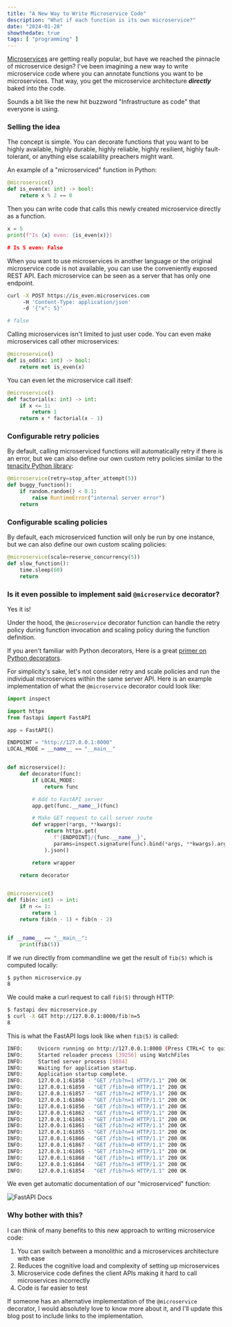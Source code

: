 ```yaml
---
title: "A New Way to Write Microservice Code"
description: "What if each function is its own microservice?"
date: "2024-01-28"
showthedate: true
tags: [ "programming" ]
---
```


[Microservices](https://en.wikipedia.org/wiki/Microservices) are getting really
popular, but have we reached the pinnacle of microservice design? I've been
imagining a new way to write microservice code where you can annotate functions
you want to be microservices. That way, you get the microservice architecture
***directly*** baked into the code.

Sounds a bit like the new hit buzzword "Infrastructure as code" that everyone
is using.

### Selling the idea

The concept is simple. You can decorate functions that you want to be
highly available, highly durable, highly reliable, highly resilient,
highly fault-tolerant, or anything else scalability preachers might want.

An example of a "microserviced" function in Python:

```python
@microservice()
def is_even(x: int) -> bool:
    return x % 2 == 0
```

Then you can write code that calls this newly created microservice directly
as a function.

```python
x = 5
print(f"Is {x} even: {is_even(x)})

# Is 5 even: False
```

When you want to use microservices in another language or the original
microservice code is not available, you can use the conveniently exposed REST
API. Each microservice can be seen as a server that has only one endpoint.

```bash
curl -X POST https://is_even.microservices.com
     -H 'Content-Type: application/json'
     -d '{"x": 5}'

# false
```

Calling microservices isn't limited to just user code. You can even make
microservices call other microservices:

```python
@microservice()
def is_odd(x: int) -> bool:
    return not is_even(x)
```

You can even let the microservice call itself:

```python
@microservice()
def factorial(x: int) -> int:
    if x <= 1:
        return 1
    return x * factorial(x - 1)
```

### Configurable retry policies

By default, calling microserviced functions will automatically retry if there
is an error, but we can also define our own custom retry policies similar to
the [tenacity Python library](https://tenacity.readthedocs.io/en/latest/):

```python
@microservice(retry=stop_after_attempt(5))
def buggy_function():
    if random.random() < 0.1:
        raise RuntimeError("internal server error")
    return
```

### Configurable scaling policies

By default, each microserviced function will only be run by one instance, but
we can also define our own custom scaling policies:

```python
@microservice(scale=reserve_concurrency(5))
def slow_function():
    time.sleep(60)
    return
```

### Is it even possible to implement said `@microservice` decorator?

Yes it is!

Under the hood, the `@microservice` decorator function can handle the retry
policy during function invocation and scaling policy during the function
definition.

If you aren't familiar with Python decorators, Here is a great
[primer on Python decorators](https://realpython.com/primer-on-python-decorators/).

For simplicity's sake, let's not consider retry and scale policies and run the
individual microservices within the same server API. Here is an example
implementation of what the `@microservice` decorator could look like:

```python
import inspect

import httpx
from fastapi import FastAPI

app = FastAPI()

ENDPOINT = "http://127.0.0.1:8000"
LOCAL_MODE = __name__ == "__main__"


def microservice():
    def decorator(func):
        if LOCAL_MODE:
            return func

        # Add to FastAPI server
        app.get(func.__name__)(func)

        # Make GET request to call server route
        def wrapper(*args, **kwargs):
            return httpx.get(
               f"{ENDPOINT}/{func.__name__}",
               params=inspect.signature(func).bind(*args, **kwargs).arguments
            ).json()

        return wrapper

    return decorator


@microservice()
def fib(n: int) -> int:
    if n <= 1:
        return 1
    return fib(n - 1) + fib(n - 2)


if __name__ == "__main__":
    print(fib(5))
```

If we run directly from commandline we get the result of `fib(5)` which is
computed locally:

```bash
$ python microservice.py
8
```

We could make a curl request to call `fib(5)` through HTTP:

```bash
$ fastapi dev microservice.py
$ curl -X GET http://127.0.0.1:8000/fib?n=5
8
```

This is what the FastAPI logs look like when `fib(5)` is called:

```bash
INFO:     Uvicorn running on http://127.0.0.1:8000 (Press CTRL+C to quit)
INFO:     Started reloader process [39256] using WatchFiles
INFO:     Started server process [9884]
INFO:     Waiting for application startup.
INFO:     Application startup complete.
INFO:     127.0.0.1:61858 - "GET /fib?n=1 HTTP/1.1" 200 OK
INFO:     127.0.0.1:61859 - "GET /fib?n=0 HTTP/1.1" 200 OK
INFO:     127.0.0.1:61857 - "GET /fib?n=2 HTTP/1.1" 200 OK
INFO:     127.0.0.1:61860 - "GET /fib?n=1 HTTP/1.1" 200 OK
INFO:     127.0.0.1:61856 - "GET /fib?n=3 HTTP/1.1" 200 OK
INFO:     127.0.0.1:61862 - "GET /fib?n=1 HTTP/1.1" 200 OK
INFO:     127.0.0.1:61863 - "GET /fib?n=0 HTTP/1.1" 200 OK
INFO:     127.0.0.1:61861 - "GET /fib?n=2 HTTP/1.1" 200 OK
INFO:     127.0.0.1:61855 - "GET /fib?n=4 HTTP/1.1" 200 OK
INFO:     127.0.0.1:61866 - "GET /fib?n=1 HTTP/1.1" 200 OK
INFO:     127.0.0.1:61867 - "GET /fib?n=0 HTTP/1.1" 200 OK
INFO:     127.0.0.1:61865 - "GET /fib?n=2 HTTP/1.1" 200 OK
INFO:     127.0.0.1:61868 - "GET /fib?n=1 HTTP/1.1" 200 OK
INFO:     127.0.0.1:61864 - "GET /fib?n=3 HTTP/1.1" 200 OK
INFO:     127.0.0.1:61854 - "GET /fib?n=5 HTTP/1.1" 200 OK
```

We even get automatic documentation of our "microserviced" function:

![FastAPI Docs](/img/microservices/fastapi.png)

### Why bother with this?

I can think of many benefits to this new approach to writing microservice code:

1. You can switch between a monolithic and a microservices architecture with
   ease
2. Reduces the cognitive load and complexity of setting up microservices
3. Microservice code defines the client APIs making it hard to call
   microservices incorrectly
4. Code is far easier to test

If someone has an alternative implementation of the `@microservice` decorator,
I would absolutely love to know more about it, and I'll update this blog post
to include links to the implementation.

